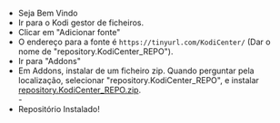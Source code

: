  <ul>
    <li> Seja Bem Vindo
    <li>Ir para o Kodi gestor de ficheiros.</li>
    <li>Clicar em "Adicionar fonte"</li>
    <li>O endereço para a fonte é <code>https://tinyurl.com/KodiCenter/</code> (Dar o nome de "repository.KodiCenter_REPO").</li>
    <li>Ir para "Addons"</li>
    <li>Em Addons, instalar de um ficheiro zip. Quando perguntar pela localização, selecionar "repository.KodiCenter_REPO", e instalar <a href="repository.KodiCenter_REPO.zip">repository.KodiCenter_REPO.zip</a>.</li>
    -
    <li>Repositório Instalado!</li>
    
</ul>

                                      
                                       



